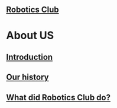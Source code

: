 ## [Robotics Club](../README.md)
# About US
## [Introduction](../prologue/intro)
## [Our history](../prologue/ourhistory)
## [What did Robotics Club do?](../prologue/whatrbclubdo)
